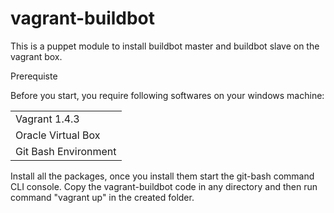 <h1>vagrant-buildbot</h1>
<p>This is a puppet module to install buildbot master and buildbot slave on the vagrant box.</p>

<p>Prerequiste</p>

<p>Before you start, you require following softwares on your windows machine:</p>
<table>
<tr>
  <td>Vagrant 1.4.3 <a https://releases.hashicorp.com/vagrant/1.4.3/vagrant_1.4.3.msi /></td>
</tr>
<tr>
  <td>Oracle Virtual Box <a http://download.virtualbox.org/virtualbox/4.3.6/VirtualBox-4.3.6-91406-Win.exe /> </td>
  </tr>
<tr>
<td>Git Bash Environment <a https://github.com/git-for-windows/git/releases/download/v2.7.0.windows.1/Git-2.7.0-64-bit.exe /></td>
</tr>
</table>

<p>Install all the packages, once you install them start the git-bash command CLI console. Copy the vagrant-buildbot code in any directory and then run command "vagrant up" in the created folder.</p>

